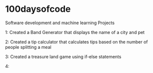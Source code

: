 # 100daysofcode
Software development and machine learning Projects 

1: Created a Band Generator that displays the name of a city and pet

2: Created a tip calculator that calculates tips based on the number of people splitting a meal

3: Created a treasure land game using if-else statements 

4:
